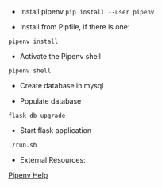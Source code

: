- Install pipenv
`pip install --user pipenv`

- Install from Pipfile, if there is one:

`pipenv install`

- Activate the Pipenv shell

`pipenv shell`

- Create database in mysql

- Populate database

`flask db upgrade`

- Start flask application

`./run.sh`

- External Resources:

[Pipenv Help](https://pipenv-fork.readthedocs.io/en/latest/basics.html)